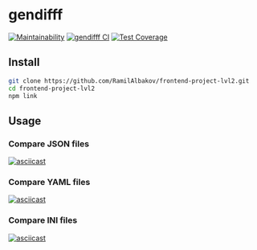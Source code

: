 # gendifff

[![Maintainability](https://api.codeclimate.com/v1/badges/ecf0b49710a3978b6dac/maintainability)](https://codeclimate.com/github/RamilAlbakov/frontend-project-lvl2/maintainability)
[![gendifff CI](https://github.com/RamilAlbakov/frontend-project-lvl2/workflows/gendifff%20CI/badge.svg)](https://github.com/RamilAlbakov/frontend-project-lvl2/actions)
[![Test Coverage](https://api.codeclimate.com/v1/badges/ecf0b49710a3978b6dac/test_coverage)](https://codeclimate.com/github/RamilAlbakov/frontend-project-lvl2/test_coverage)

## Install
```sh
git clone https://github.com/RamilAlbakov/frontend-project-lvl2.git
cd frontend-project-lvl2
npm link
```

## Usage

### Compare JSON files

[![asciicast](https://asciinema.org/a/364398.svg)](https://asciinema.org/a/364398)

### Compare YAML files

[![asciicast](https://asciinema.org/a/364400.svg)](https://asciinema.org/a/364400)

### Compare INI files

[![asciicast](https://asciinema.org/a/364402.svg)](https://asciinema.org/a/364402)

